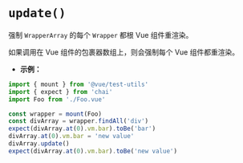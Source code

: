 # `update()`

强制 `WrapperArray` 的每个 `Wrapper` 都根 Vue 组件重渲染。

如果调用在 Vue 组件的包裹器数组上，则会强制每个 Vue 组件都重渲染。

- **示例：**

```js
import { mount } from '@vue/test-utils'
import { expect } from 'chai'
import Foo from './Foo.vue'

const wrapper = mount(Foo)
const divArray = wrapper.findAll('div')
expect(divArray.at(0).vm.bar).toBe('bar')
divArray.at(0).vm.bar = 'new value'
divArray.update()
expect(divArray.at(0).vm.bar).toBe('new value')
```
